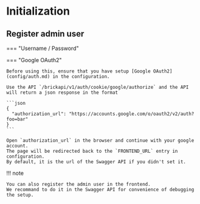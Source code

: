 # Initialization

## Register admin user

=== "Username / Password"



=== "Google OAuth2"

    Before using this, ensure that you have setup [Google OAuth2](config/auth.md) in the configuration.

    Use the API `/brickapi/v1/auth/cookie/google/authorize` and the API will return a json response in the format

    ```json
    {
      "authorization_url": "https://accounts.google.com/o/oauth2/v2/auth?foo=bar"
    }
    ```

    Open `authorization_url` in the browser and continue with your google account.
    The page will be redirected back to the `FRONTEND_URL` entry in configuration.
    By default, it is the url of the Swagger API if you didn't set it.

!!! note

    You can also register the admin user in the frontend.
    We recommand to do it in the Swagger API for convenience of debugging the setup.
